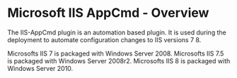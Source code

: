 
# Microsoft IIS AppCmd - Overview


The IIS-AppCmd plugin is an automation based plugin. It is used during the deployment to automate configuration changes to IIS versions 7 8.

Microsofts IIS 7 is packaged with Windows Server 2008. Microsofts IIS 7.5 is packaged with Windows Server 2008r2. Microsofts IIS 8 is packaged with Windows Server 2010.

